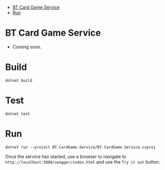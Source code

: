 <!-- TOC -->
* [BT Card Game Service](#bt-card-game-service)
* [Run](#run)
<!-- TOC -->

# BT Card Game Service
- Coming soon.

# Build
```
dotnet build
```

# Test
```
dotnet test
```

# Run
```
dotnet run --project BT.CardGame.Service/BT.CardGame.Service.csproj
```
Once the service has started, use a browser to navigate to `http://localhost:5000/swagger/index.html` and use the `Try it out` button.